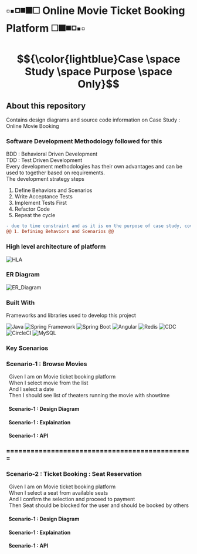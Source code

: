 <a name="readme-top"></a>

<!-- PROJECT SHIELDS -->

<!--
[![Contributors][contributors-shield]][contributors-url]
[![Forks][forks-shield]][forks-url]
[![Stargazers][stars-shield]][stars-url]
[![Issues][issues-shield]][issues-url]
[![MIT License][license-shield]][license-url]
[![LinkedIn][linkedin-shield]][linkedin-url]
-->

# ▫️▪️◽️◾️◼️◻️ Online Movie Ticket Booking Platform ◻️◼️◾️◽️▪️▫️

# $${\color{lightblue}Case \space Study \space Purpose \space Only}$$

## About this repository
Contains design diagrams and source code information on Case Study : Online Movie Booking

### Software Development Methodology followed for this
BDD : Behavioral Driven Development  
TDD : Test Driven Development  
Every development methodologies has their own advantages and can be used to together based on requirements.  
The development strategy steps
  1. Define Behaviors and Scenarios
  2. Write Acceptance Tests
  3. Implement Tests First
  4. Refactor Code
  5. Repeat the cycle
```diff
- due to time constraint and as it is on the purpose of case study, covering below on development methodology process
@@ 1. Defining Behaviors and Scenarios @@
```

### High level architecture of platform
![HLA](https://github.com/PrasadKagitha/Casestudy_PBS/assets/13848297/69e4d580-1a3a-47d2-843d-883bbf45ac82)

### ER Diagram
![ER_Diagram](https://github.com/PrasadKagitha/Casestudy_PBS/assets/13848297/d658919e-5f9e-4f2d-82b3-4ce27db80621)

### Built With

Frameworks and libraries used to develop this project

![Java](https://img.shields.io/badge/Java-007396?logo=java&logoColor=white)
![Spring Framework](https://img.shields.io/badge/Spring_Framework-6DB33F?logo=spring&logoColor=white)
![Spring Boot](https://img.shields.io/badge/Spring_Boot-6DB33F?logo=spring&logoColor=white)
![Angular](https://img.shields.io/badge/Angular-DD0031?logo=angular&logoColor=white)
![Redis](https://img.shields.io/badge/Redis-DC382D?logo=redis&logoColor=white)
![CDC](https://img.shields.io/badge/CDC-2b1d54)
![CircleCI](https://img.shields.io/badge/CircleCI-343434?logo=circleci&logoColor=white)
![MySQL](https://img.shields.io/badge/MySQL-4479A1?logo=mysql&logoColor=white)

### Key Scenarios
### Scenario-1 : Browse Movies
&nbsp;&nbsp;Given I am on Movie ticket booking platform  
&nbsp;&nbsp;When I select movie from the list  
&nbsp;&nbsp;And I select a date  
&nbsp;&nbsp;Then I should see list of theaters running the movie with showtime  

#### &nbsp;&nbsp;Scenario-1 : Design Diagram  

#### &nbsp;&nbsp;Scenario-1 : Explaination  

#### &nbsp;&nbsp;Scenario-1 : API  

### ==============================================  
### Scenario-2 : Ticket Booking : Seat Reservation  
&nbsp;&nbsp;Given I am on Movie ticket booking platform    
&nbsp;&nbsp;When I select a seat from available seats  
&nbsp;&nbsp;And I confirm the selection and proceed to payment  
&nbsp;&nbsp;Then Seat should be blocked for the user and should be booked by others  

#### &nbsp;&nbsp;Scenario-1 : Design Diagram  

#### &nbsp;&nbsp;Scenario-1 : Explaination  

#### &nbsp;&nbsp;Scenario-1 : API  

